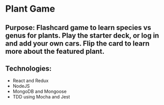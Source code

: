 # Plant Game

## Purpose: Flashcard game to learn species vs genus for plants. Play the starter deck, or log in and add your own cars. Flip the card to learn more about the featured plant.

## Technologies:

* React and Redux
* NodeJS
* MongoDB and Mongoose
* TDD using Mocha and Jest